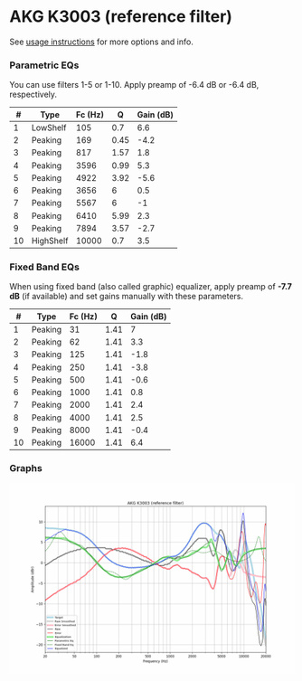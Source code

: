 # AKG K3003 (reference filter)
See [usage instructions](https://github.com/jaakkopasanen/AutoEq#usage) for more options and info.

### Parametric EQs
You can use filters 1-5 or 1-10. Apply preamp of -6.4 dB or -6.4 dB, respectively.

|   # | Type      |   Fc (Hz) |    Q |   Gain (dB) |
|-----|-----------|-----------|------|-------------|
|   1 | LowShelf  |       105 | 0.7  |         6.6 |
|   2 | Peaking   |       169 | 0.45 |        -4.2 |
|   3 | Peaking   |       817 | 1.57 |         1.8 |
|   4 | Peaking   |      3596 | 0.99 |         5.3 |
|   5 | Peaking   |      4922 | 3.92 |        -5.6 |
|   6 | Peaking   |      3656 | 6    |         0.5 |
|   7 | Peaking   |      5567 | 6    |        -1   |
|   8 | Peaking   |      6410 | 5.99 |         2.3 |
|   9 | Peaking   |      7894 | 3.57 |        -2.7 |
|  10 | HighShelf |     10000 | 0.7  |         3.5 |

### Fixed Band EQs
When using fixed band (also called graphic) equalizer, apply preamp of **-7.7 dB** (if available) and set gains manually with these parameters.

|   # | Type    |   Fc (Hz) |    Q |   Gain (dB) |
|-----|---------|-----------|------|-------------|
|   1 | Peaking |        31 | 1.41 |         7   |
|   2 | Peaking |        62 | 1.41 |         3.3 |
|   3 | Peaking |       125 | 1.41 |        -1.8 |
|   4 | Peaking |       250 | 1.41 |        -3.8 |
|   5 | Peaking |       500 | 1.41 |        -0.6 |
|   6 | Peaking |      1000 | 1.41 |         0.8 |
|   7 | Peaking |      2000 | 1.41 |         2.4 |
|   8 | Peaking |      4000 | 1.41 |         2.5 |
|   9 | Peaking |      8000 | 1.41 |        -0.4 |
|  10 | Peaking |     16000 | 1.41 |         6.4 |

### Graphs
![](./AKG%20K3003%20(reference%20filter).png)
